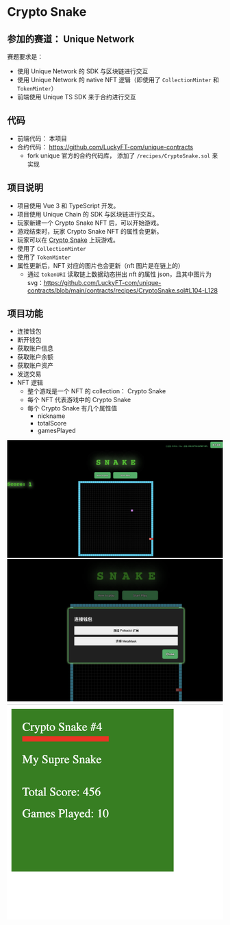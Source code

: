 # Crypto Snake

## 参加的赛道： Unique Network

赛题要求是：

- 使用 Unique Network 的 SDK 与区块链进行交互
- 使用 Unique Network 的 native NFT 逻辑（即使用了 `CollectionMinter` 和 `TokenMinter`）
- 前端使用 Unique TS SDK 来于合约进行交互

## 代码

- 前端代码： 本项目
- 合约代码： https://github.com/LuckyFT-com/unique-contracts
  - fork unique 官方的合约代码库， 添加了 `/recipes/CryptoSnake.sol` 来实现
  
## 项目说明

- 项目使用 Vue 3 和 TypeScript 开发。
- 项目使用 Unique Chain 的 SDK 与区块链进行交互。
- 玩家新建一个 Crypto Snake NFT 后，可以开始游戏。
- 游戏结束时，玩家 Crypto Snake NFT 的属性会更新。
- 玩家可以在 [Crypto Snake](https://crypto-snake.vercel.app/) 上玩游戏。
- 使用了 `CollectionMinter`
- 使用了 `TokenMinter`
- 属性更新后，NFT 对应的图片也会更新（nft 图片是在链上的）
  - 通过 `tokenURI` 读取链上数据动态拼出 nft 的属性 json，且其中图片为 svg：https://github.com/LuckyFT-com/unique-contracts/blob/main/contracts/recipes/CryptoSnake.sol#L104-L128

## 项目功能

- 连接钱包
- 断开钱包
- 获取账户信息
- 获取账户余额
- 获取账户资产
- 发送交易
- NFT 逻辑
  - 整个游戏是一个 NFT 的 collection： Crypto Snake
  - 每个 NFT 代表游戏中的 Crypto Snake
  - 每个 Crypto Snake 有几个属性值
    - nickname
    - totalScore
    - gamesPlayed

![image](./screenshot/1.png)
![image](./screenshot/2.png)
![image](./screenshot/3.png)
